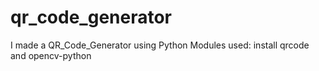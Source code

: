 # qr_code_generator
I made a QR_Code_Generator using Python
Modules used:
install qrcode and opencv-python
